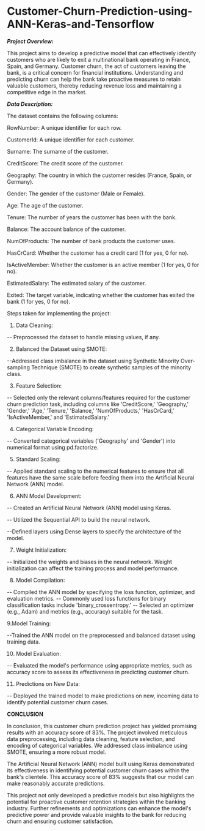 # Customer-Churn-Prediction-using-ANN-Keras-and-Tensorflow

***Project Overview:***

This project aims to develop a predictive model that can effectively identify customers who are likely to exit a multinational bank operating in France, Spain, and Germany. Customer churn, the act of customers leaving the bank, is a critical concern for financial institutions. Understanding and predicting churn can help the bank take proactive measures to retain valuable customers, thereby reducing revenue loss and maintaining a competitive edge in the market.

***Data Description:***

The dataset contains the following columns:

RowNumber: A unique identifier for each row.

CustomerId: A unique identifier for each customer.

Surname: The surname of the customer.

CreditScore: The credit score of the customer.

Geography: The country in which the customer resides (France, Spain, or Germany).

Gender: The gender of the customer (Male or Female).

Age: The age of the customer.

Tenure: The number of years the customer has been with the bank.

Balance: The account balance of the customer.

NumOfProducts: The number of bank products the customer uses.

HasCrCard: Whether the customer has a credit card (1 for yes, 0 for no).

IsActiveMember: Whether the customer is an active member (1 for yes, 0 for no).

EstimatedSalary: The estimated salary of the customer.

Exited: The target variable, indicating whether the customer has exited the bank (1 for yes, 0 for no).

Steps taken for implementing the project:

1. Data Cleaning:

-- Preprocessed the dataset to handle missing values, if any.

2. Balanced the Dataset using SMOTE:

--Addressed class imbalance in the dataset using Synthetic Minority Over-sampling Technique (SMOTE) to create synthetic samples of the minority class.

3. Feature Selection:

-- Selected only the relevant columns/features required for the customer churn prediction task, including columns like 'CreditScore,' 'Geography,' 'Gender,' 'Age,' 'Tenure,' 'Balance,' 'NumOfProducts,' 'HasCrCard,' 'IsActiveMember,' and 'EstimatedSalary.'

4. Categorical Variable Encoding:

-- Converted categorical variables ('Geography' and 'Gender') into numerical format using pd.factorize.

5. Standard Scaling:

-- Applied standard scaling to the numerical features to ensure that all features have the same scale before feeding them into the Artificial Neural Network (ANN) model.

6. ANN Model Development:

-- Created an Artificial Neural Network (ANN) model using Keras.

-- Utilized the Sequential API to build the neural network.

--Defined layers using Dense layers to specify the architecture of the model.

7. Weight Initialization:

-- Initialized the weights and biases in the neural network. Weight initialization can affect the training process and model performance.

8. Model Compilation:

-- Compiled the ANN model by specifying the loss function, optimizer, and evaluation metrics.
-- Commonly used loss functions for binary classification tasks include 'binary_crossentropy.'
-- Selected an optimizer (e.g., Adam) and metrics (e.g., accuracy) suitable for the task.

9.Model Training:

--Trained the ANN model on the preprocessed and balanced dataset using training data.

10. Model Evaluation:

-- Evaluated the model's performance using appropriate metrics, such as accuracy score to assess its effectiveness in predicting customer churn.

11. Predictions on New Data:

-- Deployed the trained model to make predictions on new, incoming data to identify potential customer churn cases.

****CONCLUSION****

In conclusion, this customer churn prediction project has yielded promising results with an accuracy score of 83%. The project involved meticulous data preprocessing, including data cleaning, feature selection, and encoding of categorical variables. We addressed class imbalance using SMOTE, ensuring a more robust model.

The Artificial Neural Network (ANN) model built using Keras demonstrated its effectiveness in identifying potential customer churn cases within the bank's clientele. This accuracy score of 83% suggests that our model can make reasonably accurate predictions.

This project not only developed a predictive models but also highlights the potential for proactive customer retention strategies within the banking industry. Further refinements and optimizations can enhance the model's predictive power and provide valuable insights to the bank for reducing churn and ensuring customer satisfaction.
